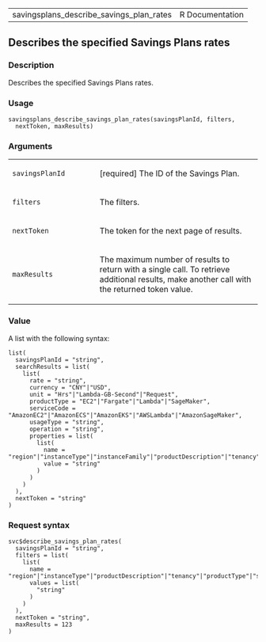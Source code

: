 <table style="width: 100%;">
<tbody>
<tr class="odd">
<td>savingsplans_describe_savings_plan_rates</td>
<td style="text-align: right;">R Documentation</td>
</tr>
</tbody>
</table>

## Describes the specified Savings Plans rates

### Description

Describes the specified Savings Plans rates.

### Usage

    savingsplans_describe_savings_plan_rates(savingsPlanId, filters,
      nextToken, maxResults)

### Arguments

<table>
<colgroup>
<col style="width: 35%" />
<col style="width: 65%" />
</colgroup>
<tbody>
<tr class="odd">
<td><code
id="savingsplans_describe_savings_plan_rates_:_savingsPlanId">savingsPlanId</code></td>
<td><p>[required] The ID of the Savings Plan.</p></td>
</tr>
<tr class="even">
<td><code
id="savingsplans_describe_savings_plan_rates_:_filters">filters</code></td>
<td><p>The filters.</p></td>
</tr>
<tr class="odd">
<td><code
id="savingsplans_describe_savings_plan_rates_:_nextToken">nextToken</code></td>
<td><p>The token for the next page of results.</p></td>
</tr>
<tr class="even">
<td><code
id="savingsplans_describe_savings_plan_rates_:_maxResults">maxResults</code></td>
<td><p>The maximum number of results to return with a single call. To
retrieve additional results, make another call with the returned token
value.</p></td>
</tr>
</tbody>
</table>

### Value

A list with the following syntax:

    list(
      savingsPlanId = "string",
      searchResults = list(
        list(
          rate = "string",
          currency = "CNY"|"USD",
          unit = "Hrs"|"Lambda-GB-Second"|"Request",
          productType = "EC2"|"Fargate"|"Lambda"|"SageMaker",
          serviceCode = "AmazonEC2"|"AmazonECS"|"AmazonEKS"|"AWSLambda"|"AmazonSageMaker",
          usageType = "string",
          operation = "string",
          properties = list(
            list(
              name = "region"|"instanceType"|"instanceFamily"|"productDescription"|"tenancy",
              value = "string"
            )
          )
        )
      ),
      nextToken = "string"
    )

### Request syntax

    svc$describe_savings_plan_rates(
      savingsPlanId = "string",
      filters = list(
        list(
          name = "region"|"instanceType"|"productDescription"|"tenancy"|"productType"|"serviceCode"|"usageType"|"operation",
          values = list(
            "string"
          )
        )
      ),
      nextToken = "string",
      maxResults = 123
    )
